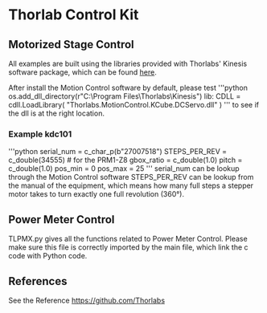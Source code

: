 # Thorlab Control Kit
## Motorized Stage Control
All examples are built using the libraries provided with Thorlabs' Kinesis software package, which can be found [here](https://www.thorlabs.com/software_pages/ViewSoftwarePage.cfm?Code=Motion_Control&viewtab=0). 

After install the Motion Control software by default, please test
'''python
os.add_dll_directory(r"C:\Program Files\Thorlabs\Kinesis")
lib: CDLL = cdll.LoadLibrary(
    "Thorlabs.MotionControl.KCube.DCServo.dll"
)
'''
to see if the dll is at the right location.

### Example kdc101
'''python
serial_num = c_char_p(b"27007518")
STEPS_PER_REV = c_double(34555)  # for the PRM1-Z8
gbox_ratio = c_double(1.0)
pitch = c_double(1.0)
pos_min = 0
pos_max = 25
'''
serial_num can be lookup through the Motion Control software
STEPS_PER_REV can be lookup from the manual of the equipment, which means how many full steps a stepper motor takes to turn exactly one full revolution (360°).

## Power Meter Control
TLPMX.py gives all the functions related to Power Meter Control. Please make sure this file is correctly imported by the main file, which link the c code with Python code.

## References
See the Reference https://github.com/Thorlabs
